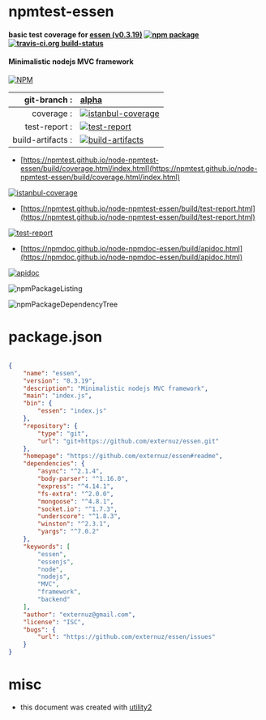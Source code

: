 # npmtest-essen

#### basic test coverage for  [essen (v0.3.19)](https://github.com/externuz/essen#readme)  [![npm package](https://img.shields.io/npm/v/npmtest-essen.svg?style=flat-square)](https://www.npmjs.org/package/npmtest-essen) [![travis-ci.org build-status](https://api.travis-ci.org/npmtest/node-npmtest-essen.svg)](https://travis-ci.org/npmtest/node-npmtest-essen)

#### Minimalistic nodejs MVC framework

[![NPM](https://nodei.co/npm/essen.png?downloads=true&downloadRank=true&stars=true)](https://www.npmjs.com/package/essen)

| git-branch : | [alpha](https://github.com/npmtest/node-npmtest-essen/tree/alpha)|
|--:|:--|
| coverage : | [![istanbul-coverage](https://npmtest.github.io/node-npmtest-essen/build/coverage.badge.svg)](https://npmtest.github.io/node-npmtest-essen/build/coverage.html/index.html)|
| test-report : | [![test-report](https://npmtest.github.io/node-npmtest-essen/build/test-report.badge.svg)](https://npmtest.github.io/node-npmtest-essen/build/test-report.html)|
| build-artifacts : | [![build-artifacts](https://npmtest.github.io/node-npmtest-essen/glyphicons_144_folder_open.png)](https://github.com/npmtest/node-npmtest-essen/tree/gh-pages/build)|

- [https://npmtest.github.io/node-npmtest-essen/build/coverage.html/index.html](https://npmtest.github.io/node-npmtest-essen/build/coverage.html/index.html)

[![istanbul-coverage](https://npmtest.github.io/node-npmtest-essen/build/screenCapture.buildCi.browser.%252Ftmp%252Fbuild%252Fcoverage.lib.html.png)](https://npmtest.github.io/node-npmtest-essen/build/coverage.html/index.html)

- [https://npmtest.github.io/node-npmtest-essen/build/test-report.html](https://npmtest.github.io/node-npmtest-essen/build/test-report.html)

[![test-report](https://npmtest.github.io/node-npmtest-essen/build/screenCapture.buildCi.browser.%252Ftmp%252Fbuild%252Ftest-report.html.png)](https://npmtest.github.io/node-npmtest-essen/build/test-report.html)

- [https://npmdoc.github.io/node-npmdoc-essen/build/apidoc.html](https://npmdoc.github.io/node-npmdoc-essen/build/apidoc.html)

[![apidoc](https://npmdoc.github.io/node-npmdoc-essen/build/screenCapture.buildCi.browser.%252Ftmp%252Fbuild%252Fapidoc.html.png)](https://npmdoc.github.io/node-npmdoc-essen/build/apidoc.html)

![npmPackageListing](https://npmtest.github.io/node-npmtest-essen/build/screenCapture.npmPackageListing.svg)

![npmPackageDependencyTree](https://npmtest.github.io/node-npmtest-essen/build/screenCapture.npmPackageDependencyTree.svg)



# package.json

```json

{
    "name": "essen",
    "version": "0.3.19",
    "description": "Minimalistic nodejs MVC framework",
    "main": "index.js",
    "bin": {
        "essen": "index.js"
    },
    "repository": {
        "type": "git",
        "url": "git+https://github.com/externuz/essen.git"
    },
    "homepage": "https://github.com/externuz/essen#readme",
    "dependencies": {
        "async": "^2.1.4",
        "body-parser": "^1.16.0",
        "express": "^4.14.1",
        "fs-extra": "^2.0.0",
        "mongoose": "^4.8.1",
        "socket.io": "^1.7.3",
        "underscore": "^1.8.3",
        "winston": "^2.3.1",
        "yargs": "^7.0.2"
    },
    "keywords": [
        "essen",
        "essenjs",
        "node",
        "nodejs",
        "MVC",
        "framework",
        "backend"
    ],
    "author": "externuz@gmail.com",
    "license": "ISC",
    "bugs": {
        "url": "https://github.com/externuz/essen/issues"
    }
}
```



# misc
- this document was created with [utility2](https://github.com/kaizhu256/node-utility2)

